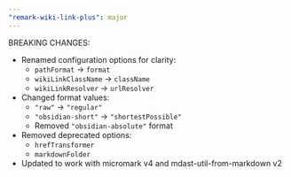 ```yaml
---
"remark-wiki-link-plus": major
---
```


BREAKING CHANGES:
- Renamed configuration options for clarity:
  - `pathFormat` -> `format`
  - `wikiLinkClassName` -> `className`
  - `wikiLinkResolver` -> `urlResolver`
- Changed format values:
  - `"raw"` -> `"regular"`
  - `"obsidian-short"` -> `"shortestPossible"`
  - Removed `"obsidian-absolute"` format
- Removed deprecated options:
  - `hrefTransformer`
  - `markdownFolder`
- Updated to work with micromark v4 and mdast-util-from-markdown v2
